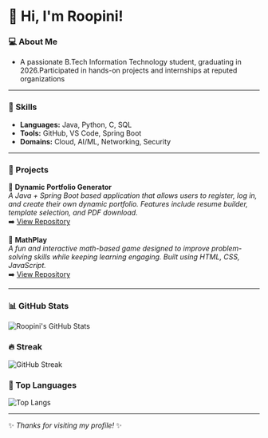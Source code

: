 # 👋 Hi, I'm Roopini!

### 💻 About Me
-  A passionate B.Tech Information Technology student, graduating in 2026.Participated in hands-on projects and internships at reputed organizations
---

### 🚀 Skills
- **Languages:** Java, Python, C, SQL  
- **Tools:** GitHub, VS Code, Spring Boot  
- **Domains:** Cloud, AI/ML, Networking, Security  

---

### 📂 Projects

🔹 **Dynamic Portfolio Generator**  
_A Java + Spring Boot based application that allows users to register, log in, and create their own dynamic portfolio. Features include resume builder, template selection, and PDF download._  
➡️ [View Repository](https://github.com/NAGAROOPINIBATTU/dynamic-portfolio-generator)  

🔹 **MathPlay**  
_A fun and interactive math-based game designed to improve problem-solving skills while keeping learning engaging. Built using HTML, CSS, JavaScript._  
➡️ [View Repository](https://github.com/NAGAROOPINIBATTU/mathplay)  

---

### 📊 GitHub Stats
![Roopini's GitHub Stats](https://github-readme-stats.vercel.app/api?username=NAGAROOPINIBATTU&show_icons=true&theme=radical)

### 🔥 Streak
![GitHub Streak](https://github-readme-streak-stats.herokuapp.com/?user=NAGAROOPINIBATTU&theme=dark)

### 🌟 Top Languages
![Top Langs](https://github-readme-stats.vercel.app/api/top-langs/?username=NAGAROOPINIBATTU&layout=compact&theme=tokyonight)

---

✨ _Thanks for visiting my profile!_ ✨
